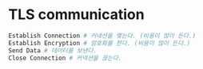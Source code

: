 # TLS communication

```sh
Establish Connection # 커네션을 맺는다. (비용이 많이 든다.)
Establish Encryption # 암호화를 한다. (비용이 많이 든다.)
Send Data # 데이터를 보낸다.
Close Connection # 커넥션을 끊는다.
```

